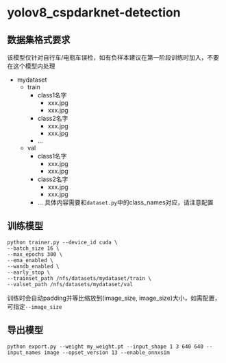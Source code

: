 # yolov8_cspdarknet-detection

## 数据集格式要求
该模型仅针对自行车/电瓶车误检，如有负样本建议在第一阶段训练时加入，不要在这个模型内处理
- mydataset
    - train
        - class1名字
            - xxx.jpg
            - xxx.jpg
        - class2名字
            - xxx.jpg
            - xxx.jpg
        - ...
    - val
        - class1名字
            - xxx.jpg
            - xxx.jpg
        - class2名字
            - xxx.jpg
            - xxx.jpg
        - ...
具体内容需要和`dataset.py`中的class_names对应，请注意配置

## 训练模型
```shell
python trainer.py --device_id cuda \
--batch_size 16 \
--max_epochs 300 \
--ema_enabled \
--wandb_enabled \
--early_stop \
--trainset_path /nfs/datasets/mydataset/train \
--valset_path /nfs/datasets/mydataset/val
```
训练时会自动padding并等比缩放到(image_size, image_size)大小，如需配置，可指定`--image_size`

## 导出模型
```shell
python export.py --weight my_weight.pt --input_shape 1 3 640 640 --input_names image --opset_version 13 --enable_onnxsim
```

